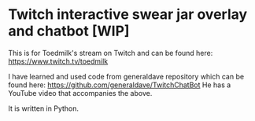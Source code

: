 # Twitch interactive swear jar overlay and chatbot [WIP]

This is for Toedmilk's stream on Twitch and can be found here: https://www.twitch.tv/toedmilk

I have learned and used code from generaldave repository which can be found here: https://github.com/generaldave/TwitchChatBot
He has a YouTube video that accompanies the above.

It is written in Python.

